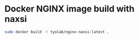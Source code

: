 # Docker NGINX image build with naxsi

```bash
sudo docker build -t tyolab/nginx-naxsi:latest .
```
